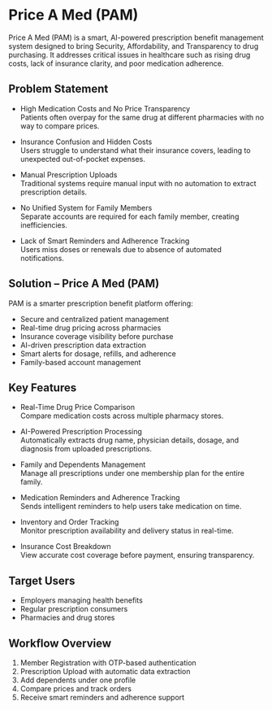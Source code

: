 # Price A Med (PAM)

Price A Med (PAM) is a smart, AI-powered prescription benefit management system designed to bring Security, Affordability, and Transparency to drug purchasing. It addresses critical issues in healthcare such as rising drug costs, lack of insurance clarity, and poor medication adherence.

## Problem Statement

- High Medication Costs and No Price Transparency  
  Patients often overpay for the same drug at different pharmacies with no way to compare prices.

- Insurance Confusion and Hidden Costs  
  Users struggle to understand what their insurance covers, leading to unexpected out-of-pocket expenses.

- Manual Prescription Uploads  
  Traditional systems require manual input with no automation to extract prescription details.

- No Unified System for Family Members  
  Separate accounts are required for each family member, creating inefficiencies.

- Lack of Smart Reminders and Adherence Tracking  
  Users miss doses or renewals due to absence of automated notifications.

## Solution – Price A Med (PAM)

PAM is a smarter prescription benefit platform offering:

- Secure and centralized patient management
- Real-time drug pricing across pharmacies
- Insurance coverage visibility before purchase
- AI-driven prescription data extraction
- Smart alerts for dosage, refills, and adherence
- Family-based account management

## Key Features

- Real-Time Drug Price Comparison  
  Compare medication costs across multiple pharmacy stores.

- AI-Powered Prescription Processing  
  Automatically extracts drug name, physician details, dosage, and diagnosis from uploaded prescriptions.

- Family and Dependents Management  
  Manage all prescriptions under one membership plan for the entire family.

- Medication Reminders and Adherence Tracking  
  Sends intelligent reminders to help users take medication on time.

- Inventory and Order Tracking  
  Monitor prescription availability and delivery status in real-time.

- Insurance Cost Breakdown  
  View accurate cost coverage before payment, ensuring transparency.

## Target Users

- Employers managing health benefits
- Regular prescription consumers
- Pharmacies and drug stores

## Workflow Overview

1. Member Registration with OTP-based authentication  
2. Prescription Upload with automatic data extraction  
3. Add dependents under one profile  
4. Compare prices and track orders  
5. Receive smart reminders and adherence support


